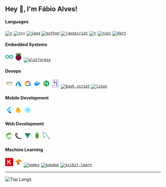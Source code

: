 ## Hey 👋, I'm Fábio Alves!

#### Languages
[<code><img src="https://img.icons8.com/color/50/000000/c-programming.png" alt="c" width='26px'/></code>]()
[<code><img src="https://img.icons8.com/color/48/000000/c-plus-plus-logo.png" alt="c++" width='26px'/></code>]()
[<code><img src="https://img.icons8.com/color/50/000000/java-coffee-cup-logo--v1.png" alt="java" width='26px'/></code>]()
[<code><img src="https://img.icons8.com/color/50/000000/python--v1.png" alt="python" width='26px'/></code>]()
[<code><img src="https://img.icons8.com/color/50/000000/javascript--v1.png" alt="javascript" width='26px'/></code>]()
[<code><img src="https://img.icons8.com/external-becris-flat-becris/50/000000/external-r-data-science-becris-flat-becris.png" alt="r" width='26px'/></code>]()
[<code><img src="https://img.icons8.com/external-tal-revivo-shadow-tal-revivo/24/000000/external-rust-is-a-multi-paradigm-system-programming-language-logo-shadow-tal-revivo.png" alt="rust" width='26px'/></code>]()
[<code><img src="https://img.icons8.com/color/50/000000/dart.png" alt="dart" width='26px'/></code>]()

#### Embedded Systems
[<code><img src="https://raw.githubusercontent.com/fabioafreitas/fabioafreitas/main/svgs/arduino.svg" alt="arduino" width='26px'/></code>](https://www.arduino.cc/)
[<code><img src="https://raw.githubusercontent.com/fabioafreitas/fabioafreitas/main/svgs/raspberrypi.svg" alt="raspberrypi" width='26px'/></code>](https://www.raspberrypi.org/)
[<code><img src="https://cdn.icon-icons.com/icons2/2107/PNG/512/file_type_platformio_icon_130257.png" alt="platformio" width='26px'/></code>](https://platformio.org/)

#### Devops
[<code><img src="https://raw.githubusercontent.com/fabioafreitas/fabioafreitas/main/svgs/aws.svg" alt="aws" width='26px'/></code>](https://aws.amazon.com/)
[<code><img src="https://raw.githubusercontent.com/fabioafreitas/fabioafreitas/main/svgs/azure.svg" alt="azure" width='26px'/></code>](https://azure.microsoft.com/en-us/)
[<code><img src="https://raw.githubusercontent.com/fabioafreitas/fabioafreitas/main/svgs/google-cloud.svg" alt="google-cloud" width='26px'/></code>](https://cloud.google.com/)
[<code><img src="https://raw.githubusercontent.com/fabioafreitas/fabioafreitas/main/svgs/docker.svg" alt="docker" width='26px'/></code>](https://www.docker.com/)
[<code><img src="https://raw.githubusercontent.com/fabioafreitas/fabioafreitas/main/svgs/nginx.svg" alt="nginx" width='26px'/></code>](https://www.nginx.com/)
[<code><img src="https://raw.githubusercontent.com/fabioafreitas/fabioafreitas/main/svgs/heroku.svg" alt="heroku" width='26px'/></code>](https://www.heroku.com/)
[<code><img src="https://img.icons8.com/plasticine/50/000000/bash.png" alt="bash script" width='26px'/></code>]()
[<code><img src="https://img.icons8.com/color/96/000000/linux.png" alt="linux" width='26px'/></code>]()

#### Mobile Development
[<code><img src="https://raw.githubusercontent.com/fabioafreitas/fabioafreitas/main/svgs/flutter.svg" alt="flutter" width='26px'/></code>](https://flutter.dev/)
[<code><img src="https://raw.githubusercontent.com/fabioafreitas/fabioafreitas/main/svgs/firebase.svg" alt="firebase" width='26px'/></code>](https://firebase.google.com/)
[<code><img src="https://raw.githubusercontent.com/fabioafreitas/fabioafreitas/main/svgs/react.svg" alt="react native" width='26px'/></code>](https://reactnative.dev/)

#### Web Development
[<code><img src="https://raw.githubusercontent.com/fabioafreitas/fabioafreitas/main/svgs/spring.svg" alt="spring" width='26px'/></code>](https://spring.io/projects/spring-boot)
[<code><img src="https://raw.githubusercontent.com/fabioafreitas/fabioafreitas/main/svgs/flask.svg" alt="flask" width='26px'/></code>](https://flask.palletsprojects.com/en/2.0.x/)
[<code><img src="https://raw.githubusercontent.com/fabioafreitas/fabioafreitas/main/svgs/vue.svg" alt="vue" width='26px'/></code>](https://vuejs.org/)
[<code><img src="https://raw.githubusercontent.com/fabioafreitas/fabioafreitas/main/svgs/mongodb.svg" alt="mongodb" width='26px'/></code>](https://www.mongodb.com/)
[<code><img src="https://raw.githubusercontent.com/fabioafreitas/fabioafreitas/main/svgs/mysql.svg" alt="mysql" width='26px'/></code>](https://www.mysql.com/)

#### Machine Learning
[<code><img src="https://raw.githubusercontent.com/fabioafreitas/fabioafreitas/main/svgs/keras.svg" alt="keras" width='26px'/></code>](https://keras.io/)
[<code><img src="https://raw.githubusercontent.com/fabioafreitas/fabioafreitas/main/svgs/tensorflow.svg" alt="tensorflow" width='26px'/></code>](https://tensorflow.org/)
[<code><img src="https://icons8.com/icon/aR9CXyMagKIS/numpy" alt="numpy" width='26px'/></code>](https://numpy.org/)
[<code><img src="https://pandas.pydata.org/static/img/pandas_secondary.svg" alt="pandas" width='26px'/></code>](https://pandas.pydata.org/)
[<code><img src="https://github.com/scikit-learn/scikit-learn/blob/main/doc/logos/scikit-learn-logo-notext.png?raw=true" alt="scikit-learn" width='26px'/></code>](https://scikit-learn.org/)

---
 
![Top Langs](https://github-readme-stats.vercel.app/api/top-langs/?username=fabioafreitas&theme=dark&langs_count=10&hide=html&layout=compact)
